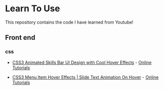 # Learn To Use

This repository contains the code I have learned from Youtube!

## Front end

### css

* [CSS3 Animated Skills Bar UI Design with Cool Hover Effects](https://github.com/busyboxs/Learn-To-Use/tree/master/Front-End/CSS-Effect/2019/11/30-Skills-Bar-UI-Design-with-Cool-Hover-Effects) - [Online Tutorials](https://www.youtube.com/channel/UCbwXnUipZsLfUckBPsC7Jog)

* [CSS3 Menu Item Hover Effects | Slide Text Animation On Hover](https://github.com/busyboxs/Learn-To-Use/tree/master/Front-End/CSS-Effect/2019/12/02-Menu-Item-Hover-Effects) - [Online Tutorials](https://www.youtube.com/channel/UCbwXnUipZsLfUckBPsC7Jog)